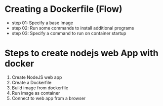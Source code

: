 # Creating a Dockerfile (Flow)

-  step 01: Specify a base Image
-  step 02: Run some commands to install additional programs
-  step 03: Specify a command to run on container startup

# Steps to create nodejs web App with docker

1. Create NodeJS web app
2. Create a Dockerfile
3. Build image from dockerfile
4. Run image as container
5. Connect to web app from a browser